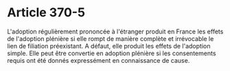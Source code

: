 # Article 370-5

L'adoption régulièrement prononcée à l'étranger produit en France les effets de l'adoption plénière si elle rompt de manière complète et irrévocable le lien de filiation préexistant. A défaut, elle produit les effets de l'adoption simple. Elle peut être convertie en adoption plénière si les consentements requis ont été donnés expressément en connaissance de cause.